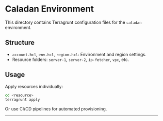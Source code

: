 # Caladan Environment

This directory contains Terragrunt configuration files for the `caladan` environment.

## Structure

- `account.hcl`, `env.hcl`, `region.hcl`: Environment and region settings.
- Resource folders: `server-1`, `server-2`, `ip-fetcher`, `vpc`, etc.

## Usage

Apply resources individually:

```sh
cd <resource>
terragrunt apply
```

Or use CI/CD pipelines for automated provisioning.

---